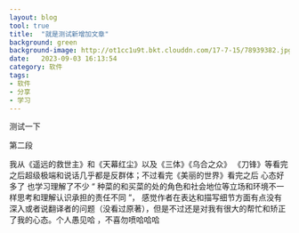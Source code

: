 ```yaml
---
layout: blog
tool: true
title:  "就是测试新增加文章"
background: green
background-image: http://ot1cc1u9t.bkt.clouddn.com/17-7-15/78939382.jpg
date:   2023-09-03 16:13:54
category: 软件
tags:
- 软件
- 分享
- 学习
---
```


测试一下

第二段

我从《遥远的救世主》和《天幕红尘》以及《三体》《乌合之众》 《刀锋》等看完之后超级极端和说话几乎都是反群体；不过看完《美丽的世界》看完之后 心态好多了 也学习理解了不少 “ 种菜的和买菜的处的角色和社会地位等立场和环境不一样思考和理解认识承担的责任不同 ”， 感觉作者在表达和描写细节方面有点没有深入或者说翻译者的问题（没看过原著），但是不过还是对我有很大的帮忙和矫正了我的心态。个人愚见哈 ，不喜勿喷哈哈哈